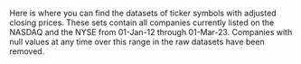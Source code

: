 Here is where you can find the datasets of ticker symbols with adjusted closing prices. These sets contain all companies currently listed on the NASDAQ and the NYSE from 01-Jan-12 through 01-Mar-23. Companies with null values at any time over this range in the raw datasets have been removed.
